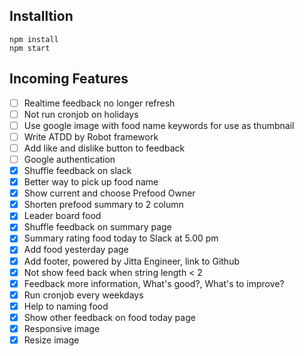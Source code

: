## Installtion
```
npm install
npm start
```

## Incoming Features

- [ ] Realtime feedback no longer refresh
- [ ] Not run cronjob on holidays
- [ ] Use google image with food name keywords for use as thumbnail
- [ ] Write ATDD by Robot framework
- [ ] Add like and dislike button to feedback
- [ ] Google authentication
- [x] Shuffle feedback on slack
- [x] Better way to pick up food name
- [x] Show current and choose Prefood Owner
- [x] Shorten prefood summary to 2 column
- [x] Leader board food
- [x] Shuffle feedback on summary page
- [x] Summary rating food today to Slack at 5.00 pm
- [x] Add food yesterday page
- [X] Add footer, powered by Jitta Engineer, link to Github
- [X] Not show feed back when string length < 2
- [x] Feedback more information, What's good?, What's to improve?
- [x] Run cronjob every weekdays
- [x] Help to naming food
- [x] Show other feedback on food today page
- [x] Responsive image
- [x] Resize image
